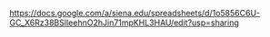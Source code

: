 https://docs.google.com/a/siena.edu/spreadsheets/d/1o5856C6U-GC_X6Rz38BSlIeehnO2hJin71mpKHL3HAU/edit?usp=sharing
